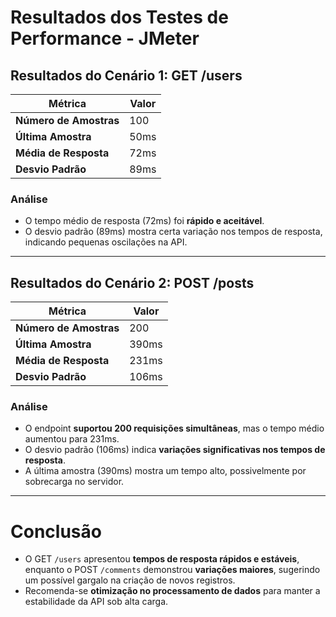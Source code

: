 # Resultados dos Testes de Performance - JMeter

## **Resultados do Cenário 1: GET /users**
| Métrica            | Valor  |
|--------------------|--------|
| **Número de Amostras** | 100    |
| **Última Amostra**     | 50ms   |
| **Média de Resposta**  | 72ms   |
| **Desvio Padrão**      | 89ms   |

### **Análise**
- O tempo médio de resposta (72ms) foi **rápido e aceitável**.
- O desvio padrão (89ms) mostra certa variação nos tempos de resposta, indicando pequenas oscilações na API.  

---

## **Resultados do Cenário 2: POST /posts**
| Métrica            | Valor  |
|--------------------|--------|
| **Número de Amostras** | 200    |
| **Última Amostra**     | 390ms  |
| **Média de Resposta**  | 231ms  |
| **Desvio Padrão**      | 106ms  |

### **Análise**
- O endpoint **suportou 200 requisições simultâneas**, mas o tempo médio aumentou para 231ms.  
- O desvio padrão (106ms) indica **variações significativas nos tempos de resposta**.  
- A última amostra (390ms) mostra um tempo alto, possivelmente por sobrecarga no servidor.  

---

# **Conclusão**
- O GET `/users` apresentou **tempos de resposta rápidos e estáveis**, enquanto o POST `/comments` demonstrou **variações maiores**, sugerindo um possível gargalo na criação de novos registros.  
- Recomenda-se **otimização no processamento de dados** para manter a estabilidade da API sob alta carga.  
